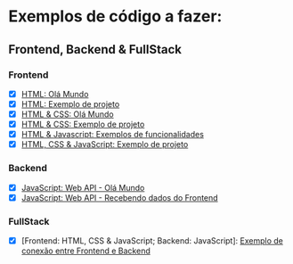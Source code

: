 # Exemplos de código a fazer:

## Frontend, Backend & FullStack

### Frontend
- [x] [HTML: Olá Mundo](https://1marcuth.github.io/noces-do-desenvolvimento-web/Exemplos%20de%20C%C3%B3digo/Frontend%2C%20Backend%20%26%20FullStack/Frontend/Ol%C3%A1%20Mundo%20-%20HTML/index.html)
- [x] [HTML: Exemplo de projeto](https://1marcuth.github.io/noces-do-desenvolvimento-web/Exemplos%20de%20C%C3%B3digo/Frontend,%20Backend%20&%20FullStack/Frontend/Exemplo%20de%20p%C3%A1gina%20-%20HTML/index.html)
- [x] [HTML & CSS: Olá Mundo](https://1marcuth.github.io/noces-do-desenvolvimento-web/Exemplos%20de%20C%C3%B3digo/Frontend%2C%20Backend%20%26%20FullStack/Frontend/Ol%C3%A1%20Mundo%20-%20HTML%20%26%20CSS/index.html)
- [x] [HTML & CSS: Exemplo de projeto](https://1marcuth.github.io/noces-do-desenvolvimento-web/Exemplos%20de%20C%C3%B3digo/Frontend%2C%20Backend%20%26%20FullStack/Frontend/Exemplo%20de%20p%C3%A1gina%20-%20HTML%20%26%20CSS/index.html)
- [x] [HTML & Javascript: Exemplos de funcionalidades](https://1marcuth.github.io/noces-do-desenvolvimento-web/Exemplos%20de%20C%C3%B3digo/Frontend%2C%20Backend%20%26%20FullStack/Frontend/Ol%C3%A1%20Mundo%20-%20HTML%20%26%20JavaScript/index.html)
- [x] [HTML, CSS & JavaScript: Exemplo de projeto](https://1marcuth.github.io/noces-do-desenvolvimento-web/Exemplos%20de%20C%C3%B3digo/Frontend%2C%20Backend%20%26%20FullStack/Frontend/Exemplo%20de%20p%C3%A1gina%20-%20HTML%2C%20CSS%20%26%20JavaScript/index.html)

### Backend
- [x] [JavaScript: Web API - Olá Mundo](https://ola-mundo-api.vercel.app)
- [x] [JavaScript: Web API - Recebendo dados do Frontend](https://recebendo-dados-do-frontend.vercel.app)

### FullStack
- [x] [Frontend: HTML, CSS & JavaScript; Backend: JavaScript]: [Exemplo de conexão entre Frontend e Backend]()
